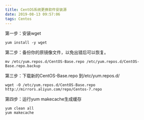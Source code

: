 ```yaml
---
title: CentOS系统更换软件安装源
date: 2019-08-13 09:57:06 
tags: Centos
---
```


第一步：安装wget
 

    yum install -y wget 

第二步：备份你的原镜像文件，以免出错后可以恢复。


    mv /etc/yum.repos.d/CentOS-Base.repo /etc/yum.repos.d/CentOS-Base.repo.backup

第三步：下载新的CentOS-Base.repo 到/etc/yum.repos.d/


    wget -O /etc/yum.repos.d/CentOS-Base.repo http://mirrors.aliyun.com/repo/Centos-7.repo


第四步：运行yum makecache生成缓存

    yum clean all
    yum makecache

